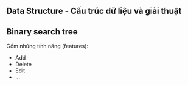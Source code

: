 ## Data Structure - Cấu trúc dữ liệu và giải thuật
## Binary search tree<br>
Gồm những tính năng (features): <br>

* Add
* Delete
* Edit
* ...
